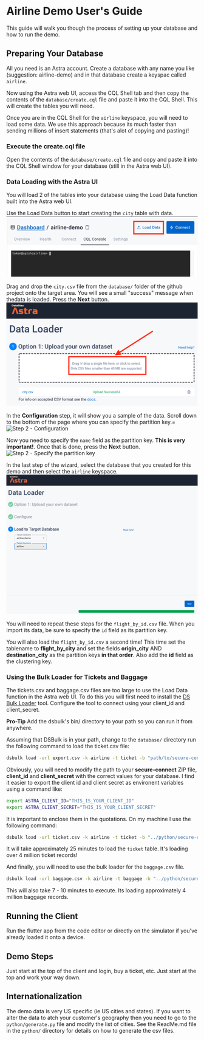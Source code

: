 # Airline Demo User's Guide

This guide will walk you though the process of setting up your database and how to run the demo.

## Preparing Your Database

All you need is an Astra account. Create a database with any name you like (suggestion: airline-demo) and
in that database create a keyspac called ```airline```.

Now using the Astra web UI, access the CQL Shell tab and then copy the contents of the ```database/create.cql```
file and paste it into the CQL Shell. This will create the tables you will need.

Once you are in the CQL Shell for the ```airline``` keyspace, you will need to load some data. We use this approach because its much faster than sending millions of insert statements (that's alot of copying and pasting)!

### Execute the create.cql file

Open the contents of the ```database/create.cql``` file and copy and paste it into the CQL Shell window for your database (still in the Astra web UI).

### Data Loading with the Astra UI

You will load 2 of the tables into your database using the Load Data function built into the Astra web UI.

Use the Load Data button to start creating the ```city``` table with data.
![Click the Load Data button](images/load_data_button.png)

Drag and drop the ```city.csv``` file from the ```database/``` folder of the github project onto the target area. You will see a small "success" message when thedata is loaded. Press the **Next** button.
![Drag and Drop the city.csv file](images/dragNdrop_data_file.png)

In the **Configuration** step, it will show you a sample of the data. Scroll down to the bottom of the page where you can specify the partition key.=
![Step 2 - Configuration](images/configuration_step.png)

Now you need to specify the ```name``` field as the partition key. **This is very important!**. Once that is done, press the **Next** button.
![Step 2 - Specify the partition key](images/configuration_step.png)

In the last step of the wizard, select the database that you created for this demo and then select the ```airline``` keyspace.
![Step 3 - Specify the database and keyspace](images/database_keyspace.png)

You will need to repeat these steps for the ```flight_by_id.csv``` file. When you import its data, be sure to specify the ```id``` field as its partition key.

You will also load the ```flight_by_id.csv``` a second time! This time set the
tablename to **flight_by_city** and set the fields **origin_city** AND
**destination_city** as the partition keys **in that order**. Also add the **id** field as the
clustering key.

### Using the Bulk Loader for Tickets and Baggage

The tickets.csv and baggage.csv files are too large to use the Load Data function in the Astra web UI. To do this you will first need to install the [DS Bulk Loader](https://docs.datastax.com/en/astra/docs/loading-and-unloading-data-with-datastax-bulk-loader.html) tool. Configure the tool to connect using your client_id and client_secret.

**Pro-Tip** Add the dsbulk's bin/ directory to your path so you can run it from anywhere.

Assuming that DSBulk is in your path, change to the ```database/``` directory run the following command to load the ticket.csv file:

```sh
dsbulk load -url export.csv -k airline -t ticket -b "path/to/secure-connect-database_name.zip" -u client_id -p client_secret -header true
```

Obviously, you will need to modify the path to your **secure-connect** ZIP file, **client_id** and **client_secret** with the correct values for your database. I find it easier to export the client id and client secret as environent variables using a command like:

```sh
export ASTRA_CLIENT_ID="THIS_IS_YOUR_CLIENT_ID"
export ASTRA_CLIENT_SECRET="THIS_IS_YOUR_CLIENT_SECRET"
```

It is important to enclose them in the quotations. On my machine I use the following command:

```sh
dsbulk load -url ticket.csv -k airline -t ticket -b "../python/secure-connect-airline-demo.zip" -u $ASTRA_CLIENT_ID -p $ASTRA_CLIENT_SECRET -header true
```

It  will take approximately 25 minutes to load the ```ticket``` table. It's loading over 4 million ticket records!

And finally, you will need to use the bulk loader for the ```baggage.csv``` file.

```sh
dsbulk load -url baggage.csv -k airline -t baggage -b "../python/secure-connect-airline-demo.zip" -u $ASTRA_CLIENT_ID -p $ASTRA_CLIENT_SECRET -header true
```

This will also take 7 - 10 minutes to execute. Its loading approximately 4 million baggage records.

## Running the Client

Run the flutter app from the code editor or directly on the simulator if you've already loaded it onto a device.

## Demo Steps

Just start at the top of the client and login, buy a ticket, etc. Just start at the top and work your way  down.

## Internationalization

The demo data is very US specific (ie US cities and states). If you want to alter the data to atch your customer's geography then you need to go to the ```python/generate.py``` file and modify the list of cities. See the ReadMe.md file in the ```python/``` directory for details on how to generate the csv files.
